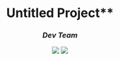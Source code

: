 <div align=center>

# Untitled Project**

### *Dev Team*

<a href="https://discord.com/users/263929094306005000"><img src="https://img.shields.io/badge/Discord-dev__maco-9cf?style=flat-square&logo=discord&logoColor=white"/></a>
<bn>
<a href="https://discord.com/users/750185506851258539"><img src="https://img.shields.io/badge/Discord-uranium6102-9cf?style=flat-square&logo=discord&logoColor=white"/></a>



</div>